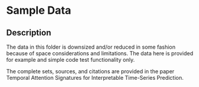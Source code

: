 # Sample Data

## Description
The data in this folder is downsized and/or reduced in some fashion
because of space considerations and limitations. The data here is
provided for example and simple code test functionality only.

The complete sets, sources, and citations are provided in the paper
Temporal Attention Signatures for Interpretable Time-Series Prediction.

